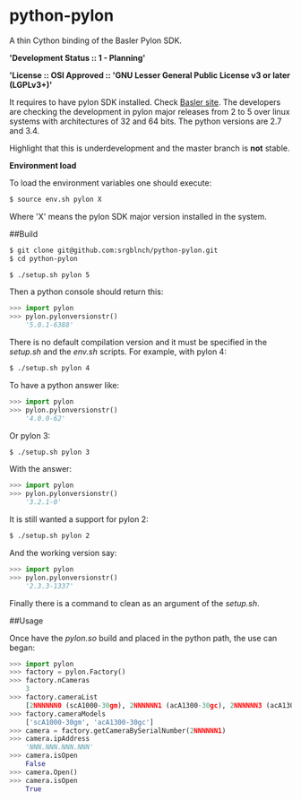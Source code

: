 # python-pylon
A thin Cython binding of the Basler Pylon SDK.

**'Development Status :: 1 - Planning'**

**'License :: OSI Approved :: 'GNU Lesser General Public License v3 or later (LGPLv3+)'**

It requires to have pylon SDK installed. Check [Basler site](http://www.baslerweb.com/en/support/downloads/software-downloads). The developers are checking the development in pylon major releases
from 2 to 5 over linux systems with architectures of 32 and 64 bits. The 
python versions are 2.7 and 3.4.

Highlight that this is underdevelopment and the master branch is **not** stable.

**Environment load**

To load the environment variables one should execute:

```bash
$ source env.sh pylon X
```

Where 'X' means the pylon SDK major version installed in the system.

##Build

```bash
$ git clone git@github.com:srgblnch/python-pylon.git
$ cd python-pylon
```

```bash
$ ./setup.sh pylon 5
```

Then a python console should return this:

```python
>>> import pylon
>>> pylon.pylonversionstr()
    '5.0.1-6388'
```

There is no default compilation version and it must be specified in the *setup.sh* and the *env.sh* scripts. For example, with pylon 4:

```bash
$ ./setup.sh pylon 4
```

To have a python answer like:

```python
>>> import pylon
>>> pylon.pylonversionstr()
    '4.0.0-62'
```

Or pylon 3:

```bash
$ ./setup.sh pylon 3
```

With the answer:

```python
>>> import pylon
>>> pylon.pylonversionstr()
    '3.2.1-0'
```

It is still wanted a support for pylon 2:

```bash
$ ./setup.sh pylon 2
```

And the working version say:

```python
>>> import pylon
>>> pylon.pylonversionstr()
    '2.3.3-1337'
```

Finally there is a command to clean as an argument of the _setup.sh_.

##Usage

Once have the *pylon.so* build and placed in the python path, the use can began:

```python
>>> import pylon
>>> factory = pylon.Factory()
>>> factory.nCameras
    3
>>> factory.cameraList
    [2NNNNNN0 (scA1000-30gm), 2NNNNNN1 (acA1300-30gc), 2NNNNNN3 (acA1300-30gc)]
>>> factory.cameraModels
    ['scA1000-30gm', 'acA1300-30gc']
>>> camera = factory.getCameraBySerialNumber(2NNNNNN1)
>>> camera.ipAddress
    'NNN.NNN.NNN.NNN'
>>> camera.isOpen
    False
>>> camera.Open()
>>> camera.isOpen
    True
```
